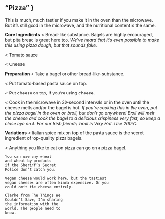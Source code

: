 ## “Pizza” }

This is much, much tastier if you make it in the oven than the microwave.
But it’s still good in the microwave, and the nutritional content is the same.

**Core Ingredients**
< Bread-like substance. Bagels are highly
encouraged, but pita bread is great here too.
_We’ve heard that it’s even possible to make this
using pizza dough, but that sounds fake._

< Tomato sauce

< Cheese

**Preparation**
< Take a bagel or other bread-like-substance.

< Put tomato-based pasta sauce on top.

< Put cheese on top, if you’re using cheese.

< Cook in the microwave in 30-second intervals or in the oven until the
cheese melts and/or the bagel is hot. _If you’re cooking this in the oven, put
the pizza bagel in the oven on broil, but don’t go anywhere! Broil will melt the
cheese and cook the bagel to a delicious crispiness very fast, so keep a close eye
on it. For our Irish friends, broil is Very Hot. Use 200°C._

**Variations**
< Italian spice mix on top of the pasta sauce
is the secret ingredient of top-quality pizza
bagels.

< Anything you like to eat on pizza can go on
a pizza bagel.

```
You can use any wheat
and wheat by-products
if the Sheriff’s Secret
Police don’t catch you.
```
```
Vegan cheese would work here, but the tastiest
vegan cheeses are often kinda expensive. Or you
could omit the cheese entirely.
```
```
Clarke from The Things We
Couldn’t Save, I’m sharing
the information with the
world. The people need to
know.
```